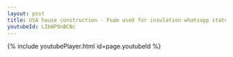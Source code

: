 ```yaml
---
layout: post
title: USA house construction - Foam used for insulation whatsapp status
youtubeId: LIbWP9nBCNc
---
```


{% include youtubePlayer.html id=page.youtubeId %}
